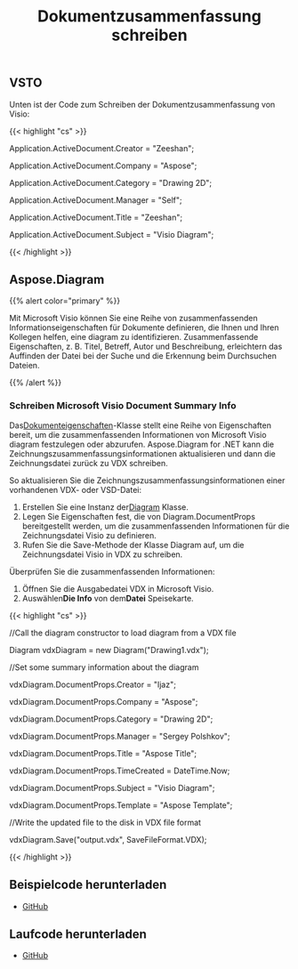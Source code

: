 ﻿---
title: Dokumentzusammenfassung schreiben
type: docs
weight: 70
url: /de/net/writing-document-summary/
---
## **VSTO**
Unten ist der Code zum Schreiben der Dokumentzusammenfassung von Visio:

{{< highlight "cs" >}}

  Application.ActiveDocument.Creator = "Zeeshan";

 Application.ActiveDocument.Company = "Aspose";

 Application.ActiveDocument.Category = "Drawing 2D";

 Application.ActiveDocument.Manager = "Self";

 Application.ActiveDocument.Title = "Zeeshan";

 Application.ActiveDocument.Subject = "Visio Diagram";


{{< /highlight >}}
## **Aspose.Diagram**
{{% alert color="primary" %}} 

Mit Microsoft Visio können Sie eine Reihe von zusammenfassenden Informationseigenschaften für Dokumente definieren, die Ihnen und Ihren Kollegen helfen, eine diagram zu identifizieren. Zusammenfassende Eigenschaften, z. B. Titel, Betreff, Autor und Beschreibung, erleichtern das Auffinden der Datei bei der Suche und die Erkennung beim Durchsuchen Dateien.

{{% /alert %}} 
### **Schreiben Microsoft Visio Document Summary Info**
 Das[Dokumenteigenschaften](https://reference.aspose.com/diagram/net/aspose.diagram/documentproperties)-Klasse stellt eine Reihe von Eigenschaften bereit, um die zusammenfassenden Informationen von Microsoft Visio diagram festzulegen oder abzurufen. Aspose.Diagram for .NET kann die Zeichnungszusammenfassungsinformationen aktualisieren und dann die Zeichnungsdatei zurück zu VDX schreiben.

So aktualisieren Sie die Zeichnungszusammenfassungsinformationen einer vorhandenen VDX- oder VSD-Datei:

1.  Erstellen Sie eine Instanz der[Diagram](https://reference.aspose.com/diagram/net/aspose.diagram/diagram) Klasse.
1. Legen Sie Eigenschaften fest, die von Diagram.DocumentProps bereitgestellt werden, um die zusammenfassenden Informationen für die Zeichnungsdatei Visio zu definieren.
1. Rufen Sie die Save-Methode der Klasse Diagram auf, um die Zeichnungsdatei Visio in VDX zu schreiben.

Überprüfen Sie die zusammenfassenden Informationen:

1. Öffnen Sie die Ausgabedatei VDX in Microsoft Visio.
1.  Auswählen**Die Info** von dem**Datei** Speisekarte.

{{< highlight "cs" >}}

  //Call the diagram constructor to load diagram from a VDX file

 Diagram vdxDiagram = new Diagram("Drawing1.vdx");

 //Set some summary information about the diagram

 vdxDiagram.DocumentProps.Creator = "Ijaz";

 vdxDiagram.DocumentProps.Company = "Aspose";

 vdxDiagram.DocumentProps.Category = "Drawing 2D";

 vdxDiagram.DocumentProps.Manager = "Sergey Polshkov";

 vdxDiagram.DocumentProps.Title = "Aspose Title";

 vdxDiagram.DocumentProps.TimeCreated = DateTime.Now;

 vdxDiagram.DocumentProps.Subject = "Visio Diagram";

 vdxDiagram.DocumentProps.Template = "Aspose Template";

 //Write the updated file to the disk in VDX file format

 vdxDiagram.Save("output.vdx", SaveFileFormat.VDX);


{{< /highlight >}}
## **Beispielcode herunterladen**
- [GitHub](https://github.com/aspose-diagram/Aspose.Diagram-for-.NET/releases/tag/AsposeDiagramVsVSTOv1.1)
## **Laufcode herunterladen**
- [GitHub](https://github.com/aspose-diagram/Aspose.Diagram-for-.NET/tree/master/Plugins/Aspose.Diagram%20Vs%20VSTO%20Visio/Code%20Comparison%20of%20Common%20Features/Writing%20Document%20Summary)
